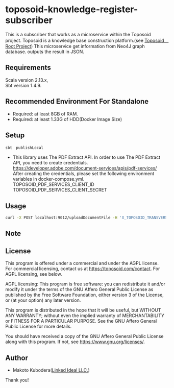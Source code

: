 # toposoid-knowledge-register-subscriber
This is a subscriber that works as a microservice within the Toposoid project.
Toposoid is a knowledge base construction platform.(see [Toposoid　Root Project](https://github.com/toposoid/toposoid.git))
This microservice get information from Neo4J graph database. outputs the result in JSON.


## Requirements
Scala version 2.13.x,   
Sbt version 1.4.9.

## Recommended Environment For Standalone
* Required: at least 8GB of RAM.
* Required: at least 1.33G of HDD(Docker Image Size)

## Setup
```
sbt　publishLocal
```
* This library uses The PDF Extract API. In order to use The PDF Extract API, you need to create credentials. https://developer.adobe.com/document-services/apis/pdf-services/
  After creating the credentials, please set the following environment variables in docker-compose.yml.
  TOPOSOID_PDF_SERVICES_CLIENT_ID
  TOPOSOID_PDF_SERVICES_CLIENT_SECRET


## Usage
```bash
curl -X POST localhost:9012/uploadDocumentFile -H 'X_TOPOSOID_TRANSVERSAL_STATE: {"userId":"test-user", "username":"guest", "roleId":0, "csrfToken":""}' -F "uploadfile=@YourFilePath;type=application/octet-stream"
```
## Note

## License
This program is offered under a commercial and under the AGPL license.
For commercial licensing, contact us at https://toposoid.com/contact.  For AGPL licensing, see below.

AGPL licensing:
This program is free software: you can redistribute it and/or modify
it under the terms of the GNU Affero General Public License as published by
the Free Software Foundation, either version 3 of the License, or
(at your option) any later version.

This program is distributed in the hope that it will be useful,
but WITHOUT ANY WARRANTY; without even the implied warranty of
MERCHANTABILITY or FITNESS FOR A PARTICULAR PURPOSE.  See the
GNU Affero General Public License for more details.

You should have received a copy of the GNU Affero General Public License
along with this program.  If not, see <https://www.gnu.org/licenses/>.

## Author
* Makoto Kubodera([Linked Ideal LLC.](https://linked-ideal.com/))

Thank you!